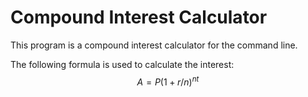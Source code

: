 # Compound Interest Calculator

This program is a compound interest calculator for the command line.

The following formula is used to calculate the interest:
$$A=P(1+{r/n})^{nt}$$
